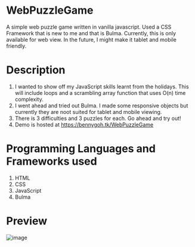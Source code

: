 # WebPuzzleGame
A simple web puzzle game written in vanilla javascript. Used a CSS Framework that is new to me and that is Bulma. Currently, this is only available for web view. In the future, I might make it tablet and mobile friendly.
# Description
1. I wanted to show off my JavaScript skills learnt from the holidays. This will include loops and a scrambling array function that uses O(n) time complexity.
2. I went ahead and tried out Bulma. I made some responsive objects but currently they are noot suited for tablet and mobile viewing.
3. There is 3 difficulties and 3 puzzles for each. Go ahead and try out!
4. Demo is hosted at https://bennygoh.tk/WebPuzzleGame
# Programming Languages and Frameworks used
1. HTML
2. CSS
3. JavaScript
4. Bulma
# Preview
![image](https://user-images.githubusercontent.com/39120147/209567230-5a96356c-814b-488b-a6ae-b7ee34e9998d.png)

